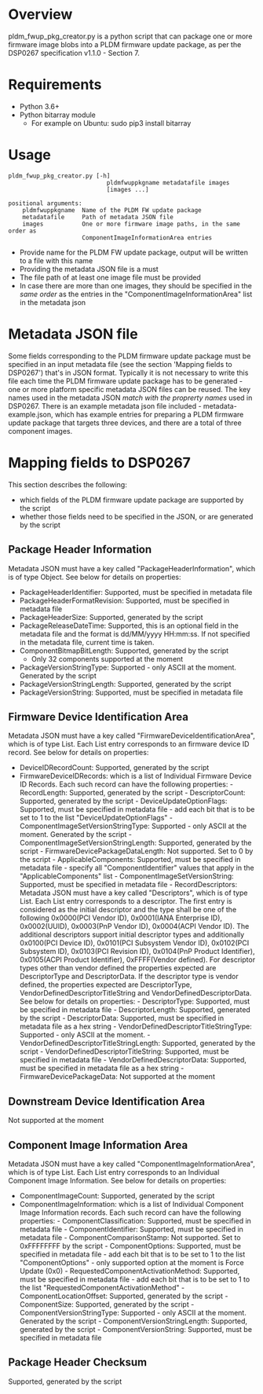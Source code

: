 # Overview

pldm_fwup_pkg_creator.py is a python script that can package one or more
firmware image blobs into a PLDM firmware update package, as per the DSP0267
specification v1.1.0 - Section 7.

# Requirements

- Python 3.6+
- Python bitarray module
  - For example on Ubuntu: sudo pip3 install bitarray

# Usage

    pldm_fwup_pkg_creator.py [-h]
                                pldmfwuppkgname metadatafile images
                                [images ...]

    positional arguments:
        pldmfwuppkgname  Name of the PLDM FW update package
        metadatafile     Path of metadata JSON file
        images           One or more firmware image paths, in the same order as
                         ComponentImageInformationArea entries

- Provide name for the PLDM FW update package, output will be written to a file
  with this name
- Providing the metadata JSON file is a must
- The file path of at least one image file must be provided
- In case there are more than one images, they should be specified in the _same
  order_ as the entries in the "ComponentImageInformationArea" list in the
  metadata json

# Metadata JSON file

Some fields corresponding to the PLDM firmware update package must be specified
in an input metadata file (see the section 'Mapping fields to DSP0267') that's
in JSON format. Typically it is not necessary to write this file each time the
PLDM firmware update package has to be generated - one or more platform specific
metadata JSON files can be reused. The key names used in the metadata JSON
_match with the proprerty names_ used in DSP0267. There is an example metadata
json file included - metadata-example.json, which has example entries for
preparing a PLDM firmware update package that targets three devices, and there
are a total of three component images.

# Mapping fields to DSP0267

This section describes the following:

- which fields of the PLDM firmware update package are supported by the script
- whether those fields need to be specified in the JSON, or are generated by the
  script

## Package Header Information

Metadata JSON must have a key called "PackageHeaderInformation", which is of
type Object. See below for details on properties:

- PackageHeaderIdentifier: Supported, must be specified in metadata file
- PackageHeaderFormatRevision: Supported, must be specified in metadata file
- PackageHeaderSize: Supported, generated by the script
- PackageReleaseDateTime: Supported, this is an optional field in the metadata
  file and the format is dd/MM/yyyy HH:mm:ss. If not specified in the metadata
  file, current time is taken.
- ComponentBitmapBitLength: Supported, generated by the script
  - Only 32 components supported at the moment
- PackageVersionStringType: Supported - only ASCII at the moment. Generated by
  the script
- PackageVersionStringLength: Supported, generated by the script
- PackageVersionString: Supported, must be specified in metadata file

## Firmware Device Identification Area

Metadata JSON must have a key called "FirmwareDeviceIdentificationArea", which
is of type List. Each List entry corresponds to an firmware device ID record.
See below for details on properties:

- DeviceIDRecordCount: Supported, generated by the script
- FirmwareDeviceIDRecords: which is a list of Individual Firmware Device ID
  Records. Each such record can have the following properties: - RecordLength:
  Supported, generated by the script - DescriptorCount: Supported, generated by
  the script - DeviceUpdateOptionFlags: Supported, must be specified in metadata
  file - add each bit that is to be set to 1 to the list
  "DeviceUpdateOptionFlags" - ComponentImageSetVersionStringType: Supported -
  only ASCII at the moment. Generated by the script -
  ComponentImageSetVersionStringLength: Supported, generated by the script -
  FirmwareDevicePackageDataLength: Not supported. Set to 0 by the script -
  ApplicableComponents: Supported, must be specified in metadata file - specify
  all "ComponentIdentifier" values that apply in the "ApplicableComponents"
  list - ComponentImageSetVersionString: Supported, must be specified in
  metadata file - RecordDescriptors: Metadata JSON must have a key called
  "Descriptors", which is of type List. Each List entry corresponds to a
  descriptor. The first entry is considered as the initial descriptor and the
  type shall be one of the following 0x0000(PCI Vendor ID), 0x0001(IANA
  Enterprise ID), 0x0002(UUID), 0x0003(PnP Vendor ID), 0x0004(ACPI Vendor ID).
  The additional descriptors support initial descriptor types and additionally
  0x0100(PCI Device ID), 0x0101(PCI Subsystem Vendor ID), 0x0102(PCI Subsystem
  ID), 0x0103(PCI Revision ID), 0x0104(PnP Product Identifier), 0x0105(ACPI
  Product Identifier), 0xFFFF(Vendor defined). For descriptor types other than
  vendor defined the properties expected are DescriptorType and DescriptorData.
  If the descriptor type is vendor defined, the properties expected are
  DescriptorType, VendorDefinedDescriptorTitleString and
  VendorDefinedDescriptorData. See below for details on properties: -
  DescriptorType: Supported, must be specified in metadata file -
  DescriptorLength: Supported, generated by the script - DescriptorData:
  Supported, must be specified in metadata file as a hex string -
  VendorDefinedDescriptorTitleStringType: Supported - only ASCII at the
  moment. - VendorDefinedDescriptorTitleStringLength: Supported, generated by
  the script - VendorDefinedDescriptorTitleString: Supported, must be specified
  in metadata file - VendorDefinedDescriptorData: Supported, must be specified
  in metadata file as a hex string - FirmwareDevicePackageData: Not supported at
  the moment

## Downstream Device Identification Area

Not supported at the moment

## Component Image Information Area

Metadata JSON must have a key called "ComponentImageInformationArea", which is
of type List. Each List entry corresponds to an Individual Component Image
Information. See below for details on properties:

- ComponentImageCount: Supported, generated by the script
- ComponentImageInformation: which is a list of Individual Component Image
  Information records. Each such record can have the following properties: -
  ComponentClassification: Supported, must be specified in metadata file -
  ComponentIdentifier: Supported, must be specified in metadata file -
  ComponentComparisonStamp: Not supported. Set to 0xFFFFFFFF by the script -
  ComponentOptions: Supported, must be specified in metadata file - add each bit
  that is to be set to 1 to the list "ComponentOptions" - only supported option
  at the moment is Force Update (0x0) - RequestedComponentActivationMethod:
  Supported, must be specified in metadata file - add each bit that is to be set
  to 1 to the list "RequestedComponentActivationMethod" -
  ComponentLocationOffset: Supported, generated by the script - ComponentSize:
  Supported, generated by the script - ComponentVersionStringType: Supported -
  only ASCII at the moment. Generated by the script -
  ComponentVersionStringLength: Supported, generated by the script -
  ComponentVersionString: Supported, must be specified in metadata file

## Package Header Checksum

Supported, generated by the script
